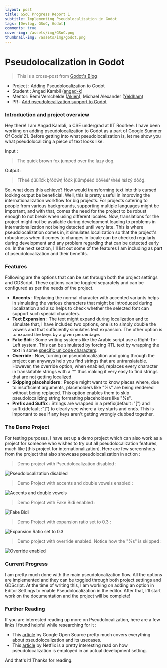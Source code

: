 ```yaml
---
layout: post
title: GSoC Progress Report 1
subtitle: Implementing Pseudolocalization in Godot
tags: [Devlog, GSoC, Godot]
comments: true
cover-img: /assets/img/GSoC.png
thumbnail-img: /assets/img/godot.png
---
```


# Pseudolocalization in Godot

> This is a cross-post from [Godot's Blog](https://godotengine.org/article/gsoc-2021-progress-report-1)

- Project : Adding Pseudolocalization to Godot
- Student : Angad Kambli ([angad-k](https://github.com/angad-k))
- Mentor: Rémi Verschelde ([Akien](https://github.com/akien-mga)), Michael Alexander ([Yeldham](https://github.com/YeldhamDev))
- PR : [Add pseudolocalization support to Godot](https://github.com/godotengine/godot/pull/49361)

### Introduction and project overview

Hey there! I am Angad Kambli, a CSE undergrad at IIT Roorkee. I have been working on adding pseudolocalization to Godot as a part of Google Summer Of Code'21. Before getting into what pseudolocalization is, let me show you what pseudolocalizing a piece of text looks like.

Input :

> The quick brown fox jumped over the lazy dog.

Output :

> [Ŧh̀éé q́üüííćḱ ḅŕôôŵή f́ôôx́ ǰüüm̀ṕééd́ ôôṽééŕ ŧh̀éé łááźý d́ôôǵ.

So, what does this achieve? How would transforming text into this cursed looking output be beneficial. Well, this is pretty useful in improving the internationalization workflow for big projects. For projects catering to people from various backgrounds, supporting multiple languages might be important, and with that, comes the need for the project to be robust enough to not break when using different locales. Now, translations for the project might not be available during development leading to problems in internationalization not being detected until very late. This is where pseudolocalization comes in, it simulates localization so that the project's robustness when it comes to changes in locale can be checked regularly during development and any problem regarding that can be detected early on. In the next section, I'll list out some of the features I am including as part of pseudolocalization and their benefits.

### Features

Following are the options that can be set through both the project settings and GDScript. These options can be toggled separately and can be configured as per the needs of the project.

- **Accents** : Replacing the normal character with accented variants helps in simulating the various characters that might be introduced during localization and also helps to check whether the selected font can support such special characters.
- **Text Expansion** : The text might expand during localization and to simulate that, I have included two options, one is to simply double the vowels and that sufficiently simulates text expansion. The other option is to expand the keys by a given percentage.
- **Fake Bidi** : Some writing systems like the Arabic script use a Right-To-Left system. This can be simulated by forcing RTL text by wrapping the text in some [specific unicode characters](https://www.w3.org/International/questions/qa-bidi-unicode-controls.en).
- **Override** : Now, turning on pseudolocalization and going through the project can anyways help you find strings that are untranslatable. However, the override option, when enabled, replaces every character in translatable strings with a '*' thus making it very easy to find strings that are not getting localized.
- **Skipping placeholders** : People might want to know places where, due to insufficient arguments, placeholders like "%s" are being rendered without being replaced. This option enables them to skip pseudolocalizing string formatting placeholders like "%s".
- **Prefix and Suffix** : Strings are wrapped in a prefix(default :"[") and suffix(default :"]") to clearly see where a key starts and ends. This is important to see if any keys aren't getting wrongly clubbed together.

### The Demo Project

For testing purposes, I have set up a demo project which can also work as a project for someone who wishes to try out all pseudolocalization features, much like [this project for internationalization]. Here are few screenshots from the project that also showcase pseudolocalization in action :

>  Demo project with Pseudolocalization disabled :

![Pseudolocalization disabled](https://godotengine.org/storage/app/media/gsoc/2021-1/pseudoloc-disabled.png)

> Demo Project with accents and double vowels enabled :

![Accents and double vowels](https://godotengine.org/storage/app/media/gsoc/2021-1/pseudoloc-accents_double_vowels.png)

> Demo Project with Fake Bidi enabled :

![Fake Bidi](https://godotengine.org/storage/app/media/gsoc/2021-1/pseudoloc-fakebidi.png)

> Demo Project with expansion ratio set to 0.3 :

![Expansion Ratio set to 0.3](https://godotengine.org/storage/app/media/gsoc/2021-1/pseudoloc-expansion30.png)

> Demo project with override enabled. Notice how the "%s" is skipped :

![Override enabled](https://godotengine.org/storage/app/media/gsoc/2021-1/pseudoloc-override.png)

### Current Progress

I am pretty much done with the main pseudolocalization flow. All the options are implemented and they can be toggled through both project settings and GDScript. At the time of writing this, I am working on adding an option in Editor Settings to enable Pseudolocalization in the editor. After that, I'll start work on the documentation and the project will be complete!

### Further Reading

If you are interested reading up more on Pseudolocalization, here are a few links I found helpful while researching for it :

- This [article](https://opensource.googleblog.com/2011/06/pseudolocalization-to-catch-i18n-errors.html) by Google Open Source pretty much covers everything about pseudolocalization and its usecases.
- This [article](https://netflixtechblog.com/pseudo-localization-netflix-12fff76fbcbe) by Netflix is a pretty interesting read on how pseudolocalization is employed in an actual development setting.

And that's it! Thanks for reading.